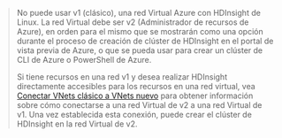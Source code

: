 > No puede usar v1 (clásico), una red Virtual Azure con HDInsight de Linux. La red Virtual debe ser v2 (Administrador de recursos de Azure), en orden para el mismo que se mostrarán como una opción durante el proceso de creación de clúster de HDInsight en el portal de vista previa de Azure, o que se pueda usar para crear un clúster de CLI de Azure o PowerShell de Azure.
> 
> Si tiene recursos en una red v1 y desea realizar HDInsight directamente accesibles para los recursos en una red virtual, vea [Conectar VNets clásico a VNets nuevo](../articles/vpn-gateway/vpn-gateway-connect-different-deployment-models-portal.md) para obtener información sobre cómo conectarse a una red Virtual de v2 a una red Virtual de v1. Una vez establecida esta conexión, puede crear el clúster de HDInsight en la red Virtual de v2.
